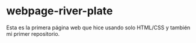 # webpage-river-plate
Esta es la primera página web que hice usando solo HTML/CSS y también mi primer repositorio.

